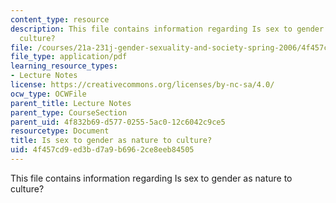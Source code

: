```yaml
---
content_type: resource
description: This file contains information regarding Is sex to gender as nature to
  culture?
file: /courses/21a-231j-gender-sexuality-and-society-spring-2006/4f457cd9ed3bd7a9b6962ce8eeb84505_MIT21A_213JS06_sex_gndr.pdf
file_type: application/pdf
learning_resource_types:
- Lecture Notes
license: https://creativecommons.org/licenses/by-nc-sa/4.0/
ocw_type: OCWFile
parent_title: Lecture Notes
parent_type: CourseSection
parent_uid: 4f832b69-d577-0255-5ac0-12c6042c9ce5
resourcetype: Document
title: Is sex to gender as nature to culture?
uid: 4f457cd9-ed3b-d7a9-b696-2ce8eeb84505
---
```

This file contains information regarding Is sex to gender as nature to culture?